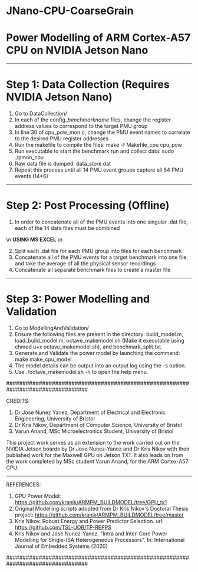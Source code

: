 # JNano-CPU-CoarseGrain
# Power Modelling of ARM Cortex-A57 CPU on NVIDIA Jetson Nano

*******************************************************************************
# Step 1: Data Collection (Requires NVIDIA Jetson Nano)
1)  Go to DataCollection/
2)  In each of the config_*benchmarkname* files, change the register address values to correspond to the target PMU group
3)  In line 30 of cpu_pow_mon.c, change the PMU event names to correlate to the desired PMU register addresses
4)  Run the makefile to compile the files: 
            make -f Makefile_cpu cpu_pow
4)  Run executable to start the benchmark run and collect data: 
            sudo ./pmon_cpu
5)  Raw data file is dumped: 
            data_store.dat
6)  Repeat this process until all 14 PMU event groups capture all 84 PMU events (14*6)
*******************************************************************************

# Step 2: Post Processing (Offline)
1)  In order to concatenate all of the PMU events into one singular .dat file, each of the 14 data files must be combined

\n **USING MS EXCEL** \n

2)  Split each .dat file for each PMU group into files for each benchmark
3)  Concatenate all of the PMU events for a target benchmark into one file, and take the average of all the physical sensor recordings
4)  Concatenate all separate benchmark files to create a master file
***********************************************************************************

# Step 3: Power Modelling and Validation
1)  Go to ModellingAndValidation/
2)  Ensure the following files are present in the directory:
	   build_model.m,
	   load_build_model.m,
	   octave_makemodel.sh (Make it executable using chmod u+x
    octave_makemodel.sh), and
	   benchmark_split.txt.
3)  Generate and Validate the power model by launching the command: 
            make make_cpu_model
4)  The model details can be output into an output log using the -s option.
5)  Use ./octave_makemodel.sh -h to open the help menu.

#################################################################################

CREDITS:
1)  Dr Jose Nunez Yanez, Department of Electrical and Electronic Engineering, University of Bristol
2)  Dr Kris Nikov, Department of Computer Science, University of Bristol
3)  Varun Anand, MSc Microelectronics Student, University of Bristol

This project work serves as an extension to the work carried out on the NVIDIA Jetson boards by Dr Jose Nunez-Yanez
and Dr Kris Nikov with their published work for the Maxwell GPU on Jetson TX1.
It also leads on from the work completed by MSc student Varun Anand, for the ARM Cortex-A57 CPU.
*********************************************************************************

REFERENCES:
1)  GPU Power Model: https://github.com/kranik/ARMPM_BUILDMODEL/tree/GPU_tx1
2)  Original Modelling scripts adopted from Dr Kris Nikov's Doctoral Thesis
    project: https://github.com/kranik/ARMPM_BUILDMODEL/tree/master
3)  Kris Nikov. Robust Energy and Power Predictor Selection. url: 
    https://github.com/TSL-UOB/TP-REPPS
4)  Kris Nikov and Jose Nunez-Yanez. "Intra and Inter-Core Power Modelling
    for Single-ISA Heterogeneous Processors". In: International Journal
    of Embedded Systems (2020)

#################################################################################
